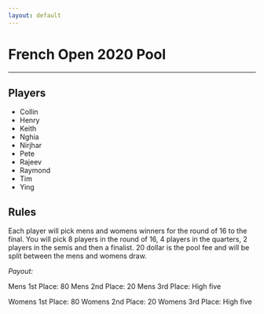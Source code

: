 ```yaml
---
layout: default
---
```


# French Open 2020 Pool

---

## Players

- Collin
- Henry
- Keith
- Nghia
- Nirjhar
- Pete
- Rajeev
- Raymond
- Tim
- Ying

## Rules

Each player will pick mens and womens winners for the round of 16 to the final. You will pick 8 players in the round of 16, 4 players in the quarters, 2 players in the semis and then a finalist. 20 dollar is the pool fee and will be split between the mens and womens draw.

*Payout:*

Mens 1st Place: 80 
Mens 2nd Place: 20
Mens 3rd Place: High five

Womens 1st Place: 80
Womens 2nd Place: 20
Womens 3rd Place: High five
